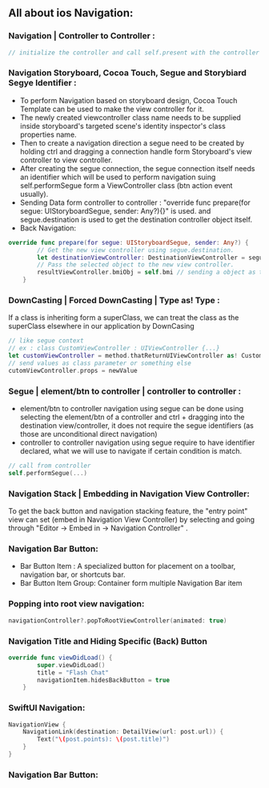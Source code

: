 ## All about ios Navigation:


### Navigation | Controller to Controller :
```swift
// initialize the controller and call self.present with the controller as one of its parameter.
```

### Navigation Storyboard, Cocoa Touch, Segue and Storybiard Segye Identifier :
- To perform Navigation based on storyboard design, Cocoa Touch Template can be used to make the view controller for it. 
- The newly created viewcontroller class name needs to be supplied inside storyboard's targeted scene's identity inspector's class properties name.
- Then to create a navigation direction a segue need to be created by holding ctrl and dragging a connection handle form Storyboard's view controller to view controller.
- After creating the segue connection, the segue connection itself needs an identifier which will be used to perform navigation suing self.performSegue form a ViewController class (btn action event usually).
- Sending Data form controller to controller : "override func prepare(for segue: UIStoryboardSegue, sender: Any?){}" is used. and segue.destination is used to get the destination controller object itself.
- Back Navigation: 
```swift
override func prepare(for segue: UIStoryboardSegue, sender: Any?) {
        // Get the new view controller using segue.destination.
        let destinationViewController: DestinationViewController = segue.destination as! DestinationViewController
        // Pass the selected object to the new view controller.
        resultViewController.bmiObj = self.bmi // sending a object as the destination controller's class property.
    }
``` 
### DownCasting | Forced DownCasting | Type as! Type :
If a class is inheriting form a superClass, we can treat the class as the superClass elsewhere in our application by DownCasing
```swift
// like segue context
// ex : class CustomViewController : UIViewController {...}
let customViewController = method.thatReturnUIViewController as! CustomViewController // forced DownCasting as the custom class
// send values as class parameter or something else
cutomViewController.props = newValue
``` 

### Segue | element/btn to controller | controller to controller :
- element/btn to controller navigation using segue can be done using selecting the element/btn of a controller and ctrl + dragging into the destination view/controller, it does not require the segue identifiers (as those are unconditional direct navigation)
- controller to controller navigation using segue require to have identifier declared, what we will use to navigate if certain condition is match.
```swift
// call from controller
self.performSegue(...)
```
### Navigation Stack | Embedding in Navigation View Controller:
To get the back button and navigation stacking feature, the "entry point" view can set (embed in Navigation View Controller) by selecting and going through "Editor -> Embed in -> Navigation Controller" .
### Navigation Bar Button:
- Bar Button Item : A specialized button for placement on a toolbar, navigation bar, or shortcuts bar.
- Bar Button Item Group: Container form multiple Navigation Bar item
### Popping into root view navigation:
```swift
navigationController?.popToRootViewController(animated: true)
```
### Navigation Title and Hiding Specific (Back) Button
```swift
override func viewDidLoad() {
        super.viewDidLoad()
        title = "Flash Chat"
        navigationItem.hidesBackButton = true
    }
```

### SwiftUI Navigation:
```swift
NavigationView {
    NavigationLink(destination: DetailView(url: post.url)) {
        Text("\(post.points): \(post.title)")
    }      
}
```
### Navigation Bar Button: